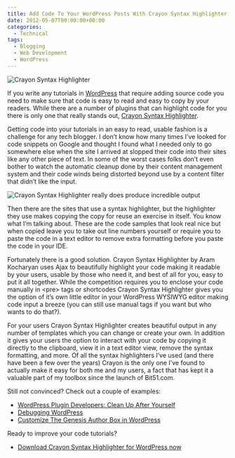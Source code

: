 ```yaml
---
title: Add Code To Your WordPress Posts With Crayon Syntax Highlighter
date: 2012-05-07T00:00:00+00:00
categories:
  - Technical
tags:
  - Blogging
  - Web Development
  - WordPress
---
```


![Crayon Syntax Highlighter](/images/2012/05/Crayon-Syntax-Highlighter.jpg)

If you write any tutorials in [WordPress](http://wordpress.org "WordPress.org") that require adding source code you need to make sure that code is easy to read and easy to copy by your readers. While there are a number of plugins that can highlight code for you there is only one that really stands out, [Crayon Syntax Highlighter](https://wordpress.org/plugins/crayon-syntax-highlighter/).

Getting code into your tutorials in an easy to read, usable fashion is a challenge for any tech blogger. I don’t know how many times I’ve looked for code snippets on Google and thought I found what I needed only to go somewhere else when the site I arrived at slopped their code into their sites like any other piece of text. In some of the worst cases folks don’t even bother to watch the automatic cleanup done by their content management system and their code winds being distorted beyond use by a content filter that didn’t like the input.

![Crayon Syntax Highlighter really does produce incredible output](/images/2012/05/crayon-syntax-highlighter-example-150x150-1.png "Crayon Syntax Highlighter really does produce incredible output")

Then there are the sites that use a syntax highlighter, but the highlighter they use makes copying the copy for reuse an exercise in itself. You know what I’m talking about. These are the code samples that look real nice but when copied leave you to take out line numbers yourself or require you to paste the code in a text editor to remove extra formatting before you paste the code in your IDE.

Fortunately there is a good solution. Crayon Syntax Highlighter by Aram Kocharyan uses Ajax to beautifully highlight your code making it readable by your users, usable by those who need it, and best of all for you, easy to put it all together. While the competition requires you to enclose your code manually in \<pre\> tags or shortcodes Crayon Syntax Highlighter gives you the option of it’s own little editor in your WordPress WYSIWYG editor making code input a breeze (you can still use manual tags if you want but who wants to do that?).

For your users Crayon Syntax Highlighter creates beautiful output in any number of templates which you can change or create your own. In addition it gives your users the option to interact with your code by copying it directly to the clipboard, view it in a text editor view, remove the syntax formatting, and more. Of all the syntax highlighters I’ve used (and there have been a few over the years) Crayon is the only one I’ve found to actually make it easy for both me and my users, a fact that has kept it a valuable part of my toolbox since the launch of Bit51.com.

Still not convinced? Check out a couple of examples:

*   [WordPress Plugin Developers: Clean Up After Yourself](/2012/04/wordpress-plugin-developers-clean-up-after-yourself/)
*   [Debugging WordPress](/2012/04/debugging-wordpress/)
*   [Customize The Genesis Author Box in WordPress](/2012/04/customize-the-genesis-author-box-in-wordpress/)

Ready to improve your code tutorials?

*   [Download Crayon Syntax Highlighter for WordPress now](https://wordpress.org/plugins/crayon-syntax-highlighter/)